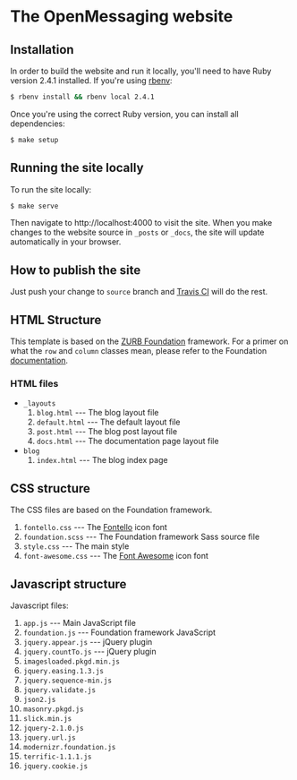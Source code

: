 # The OpenMessaging website

## Installation

In order to build the website and run it locally, you'll need to have Ruby version 2.4.1 installed. If you're using [rbenv](https://github.com/rbenv/rbenv):

```bash
$ rbenv install && rbenv local 2.4.1
```

Once you're using the correct Ruby version, you can install all dependencies:

```bash
$ make setup
```

## Running the site locally

To run the site locally:

```bash
$ make serve
```

Then navigate to http://localhost:4000 to visit the site. When you make changes to the website source in `_posts` or `_docs`, the site will update automatically in your browser.

## How to publish the site

Just push your change to `source` branch and [Travis CI](https://travis-ci.com/) will do the rest.

## HTML Structure

This template is based on the [ZURB Foundation](http://foundation.zurb.com/) framework. For a primer on what the `row` and `column` classes mean, please refer to the Foundation [documentation](http://foundation.zurb.com/sites/docs/).

### HTML files

* `_layouts`
  1. `blog.html` --- The blog layout file
  2. `default.html` --- The default layout file
  3. `post.html` --- The blog post layout file
  4. `docs.html` --- The documentation page layout file
* `blog`
  1. `index.html` --- The blog index page


## CSS structure

The CSS files are based on the Foundation framework.

1. `fontello.css` --- The [Fontello](https://github.com/fontello/fontello) icon font
2. `foundation.scss` --- The Foundation framework Sass source file
3. `style.css` --- The main style
4. `font-awesome.css` --- The [Font Awesome](http://fontawesome.io/) icon font

## Javascript structure

Javascript files:

1. `app.js` --- Main JavaScript file
2. `foundation.js` --- Foundation framework JavaScript
3. `jquery.appear.js` --- jQuery plugin
4. `jquery.countTo.js` --- jQuery plugin
5. `imagesloaded.pkgd.min.js`
6. `jquery.easing.1.3.js`
7. `jquery.sequence-min.js`
8. `jquery.validate.js`
9. `json2.js`
10. `masonry.pkgd.js`
11. `slick.min.js`
12. `jquery-2.1.0.js`
13. `jquery.url.js`
14. `modernizr.foundation.js`
15. `terrific-1.1.1.js`
16. `jquery.cookie.js`
